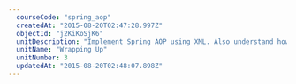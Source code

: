 ```yaml
---
  courseCode: "spring_aop"
  createdAt: "2015-08-20T02:47:28.997Z"
  objectId: "j2KiKoSjK6"
  unitDescription: "Implement Spring AOP using XML. Also understand how the machinery behind aspects work in a Spring AOP application, by writing our own mini-implementation of aspects."
  unitName: "Wrapping Up"
  unitNumber: 3
  updatedAt: "2015-08-20T02:48:07.898Z"
---
```

